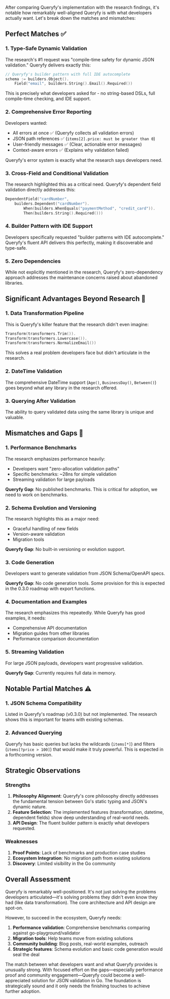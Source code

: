 After comparing Queryfy's implementation with the research findings, it's notable how remarkably well-aligned Queryfy is with what developers actually want. Let's break down the matches and mismatches:

## Perfect Matches ✅

### 1. **Type-Safe Dynamic Validation**
The research's #1 request was "compile-time safety for dynamic JSON validation." Queryfy delivers exactly this:
```go
// Queryfy's builder pattern with full IDE autocomplete
schema := builders.Object().
    Field("email", builders.String().Email().Required())
```
This is precisely what developers asked for - no string-based DSLs, full compile-time checking, and IDE support.

### 2. **Comprehensive Error Reporting**
Developers wanted:
- All errors at once ✅ (Queryfy collects all validation errors)
- JSON path references ✅ (`items[2].price: must be greater than 0`)
- User-friendly messages ✅ (Clear, actionable error messages)
- Context-aware errors ✅ (Explains why validation failed)

Queryfy's error system is exactly what the research says developers need.

### 3. **Cross-Field and Conditional Validation**
The research highlighted this as a critical need. Queryfy's dependent field validation directly addresses this:
```go
DependentField("cardNumber",
    builders.Dependent("cardNumber").
        When(builders.WhenEquals("paymentMethod", "credit_card")).
        Then(builders.String().Required()))
```

### 4. **Builder Pattern with IDE Support**
Developers specifically requested "builder patterns with IDE autocomplete." Queryfy's fluent API delivers this perfectly, making it discoverable and type-safe.

### 5. **Zero Dependencies**
While not explicitly mentioned in the research, Queryfy's zero-dependency approach addresses the maintenance concerns raised about abandoned libraries.

## Significant Advantages Beyond Research 🚀

### 1. **Data Transformation Pipeline**
This is Queryfy's killer feature that the research didn't even imagine:
```go
Transform(transformers.Trim()).
Transform(transformers.Lowercase()).
Transform(transformers.NormalizeEmail())
```
This solves a real problem developers face but didn't articulate in the research.

### 2. **DateTime Validation**
The comprehensive DateTime support (`Age()`, `BusinessDay()`, `Between()`) goes beyond what any library in the research offered.

### 3. **Querying After Validation**
The ability to query validated data using the same library is unique and valuable.

## Mismatches and Gaps 🔴

### 1. **Performance Benchmarks**
The research emphasizes performance heavily:
- Developers want "zero-allocation validation paths"
- Specific benchmarks: ~28ns for simple validation
- Streaming validation for large payloads

**Queryfy Gap**: No published benchmarks. This is critical for adoption, we need to work on benchmarks.

### 2. **Schema Evolution and Versioning**
The research highlights this as a major need:
- Graceful handling of new fields
- Version-aware validation
- Migration tools

**Queryfy Gap**: No built-in versioning or evolution support.

### 3. **Code Generation**
Developers want to generate validation from JSON Schema/OpenAPI specs.

**Queryfy Gap**: No code generation tools.  Some provision for this is expected in the 0.3.0 roadmap with export functions.

### 4. **Documentation and Examples**
The research emphasizes this repeatedly. While Queryfy has good examples, it needs:
- Comprehensive API documentation
- Migration guides from other libraries
- Performance comparison documentation

### 5. **Streaming Validation**
For large JSON payloads, developers want progressive validation.

**Queryfy Gap**: Currently requires full data in memory.

## Notable Partial Matches ⚠️

### 1. **JSON Schema Compatibility**
Listed in Queryfy's roadmap (v0.3.0) but not implemented. The research shows this is important for teams with existing schemas.

### 2. **Advanced Querying**
Queryfy has basic queries but lacks the wildcards (`items[*]`) and filters (`items[?price > 100]`) that would make it truly powerful.  This is expected in a forthcoming version.

## Strategic Observations

### Strengths
1. **Philosophy Alignment**: Queryfy's core philosophy directly addresses the fundamental tension between Go's static typing and JSON's dynamic nature.
2. **Feature Selection**: The implemented features (transformation, datetime, dependent fields) show deep understanding of real-world needs.
3. **API Design**: The fluent builder pattern is exactly what developers requested.

### Weaknesses
1. **Proof Points**: Lack of benchmarks and production case studies
2. **Ecosystem Integration**: No migration path from existing solutions
3. **Discovery**: Limited visibility in the Go community

## Overall Assessment

Queryfy is remarkably well-positioned. It's not just solving the problems developers articulated—it's solving problems they didn't even know they had (like data transformation). The core architecture and API design are spot-on.

However, to succeed in the ecosystem, Queryfy needs:

1. **Performance validation**: Comprehensive benchmarks comparing against go-playground/validator
2. **Migration tools**: Help teams move from existing solutions
3. **Community building**: Blog posts, real-world examples, outreach
4. **Strategic features**: Schema evolution and basic code generation would seal the deal

The match between what developers want and what Queryfy provides is unusually strong. With focused effort on the gaps—especially performance proof and community engagement—Queryfy could become a well-appreciated solution for JSON validation in Go. The foundation is strategically sound and it only needs the finishing touches to achieve further adoption.
